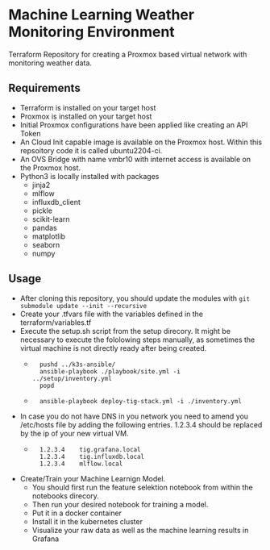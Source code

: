 # Machine Learning Weather Monitoring Environment

Terraform Repository for creating a Proxmox based virtual network with monitoring weather data.

Requirements
------------
* Terraform is installed on your target host
* Proxmox is installed on your target host
* Initial Proxmox configurations have been applied like creating an API Token
* An Cloud Init capable image is available on the Proxmox host. Within this repsoitory code it is called ubuntu2204-ci.
* An OVS Bridge with name vmbr10 with internet access is available on the Proxmox host.
* Python3 is locally installed with packages
    * jinja2
    * mlflow
    * influxdb_client
    * pickle
    * scikit-learn
    * pandas
    * matplotlib
    * seaborn
    * numpy

Usage
-----
* After cloning this repository, you should update the modules with `git submodule update --init --recursive`
* Create your .tfvars file with the variables defined in the terraform/variables.tf
* Execute the setup.sh script from the setup direcory. It might be necessary to execute the fololowing steps manually, as sometimes the virtual machine is not directly ready after being created.
    * ```shell
        pushd ../k3s-ansible/
        ansible-playbook ./playbook/site.yml -i ../setup/inventory.yml
        popd 
        ```
    * ```shell
        ansible-playbook deploy-tig-stack.yml -i ./inventory.yml
        ```
* In case you do not have DNS in you network you need to amend you /etc/hosts file by adding the following entries. 1.2.3.4 should be replaced by the ip of your new virtual VM.
    * ```shell
        1.2.3.4    tig.grafana.local
        1.2.3.4    tig.influxdb.local
        1.2.3.4    mlflow.local
        ```
* Create/Train your Machine Learnign Model.
    * You should first run the feature selektion notebook from within the notebooks direcory.
    * Then run your desired notebook for training a model.
    * Put it in a docker container
    * Install it in the kubernetes cluster
    * Visualize your raw data as well as the machine learning results in Grafana
